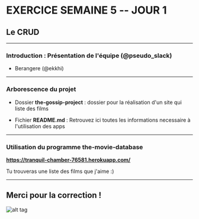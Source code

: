 # EXERCICE SEMAINE 5 -- JOUR 1
## Le CRUD

-------------

### Introduction : Présentation de l'équipe (@pseudo_slack)
- Berangere (@ekkhi)

-------------

### Arborescence du projet

- Dossier **the-gossip-project** : dossier pour la réalisation d'un site qui liste des films 


- Fichier **README.md** : Retrouvez ici toutes les informations necessaire à l'utilisation des apps

------------

### Utilisation du programme the-movie-database

**https://tranquil-chamber-76581.herokuapp.com/**
<p>Tu trouveras une liste des films que j'aime :)</p>


------------

## Merci pour la correction ! 


![alt tag](https://user-images.githubusercontent.com/37908682/38898586-acc9ed70-4295-11e8-9433-fa83027043be.png)
